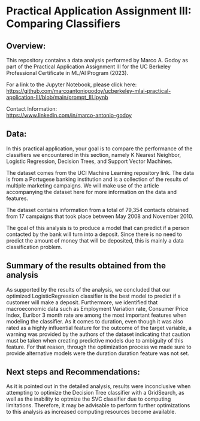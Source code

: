 # Practical Application Assignment III: Comparing Classifiers

## Overview: 
This repository contains a data analysis performed by Marco A. Godoy as part of the Practical Application Assignment III for the UC Berkeley Professional Certificate in ML/AI Program (2023).

For a link to the Jupyter Notebook, please click here:<br/>
https://github.com/marcoantoniogodoy/ucberkeley-mlai-practical-application-III/blob/main/prompt_III.ipynb

Contact Information:<br/>
https://www.linkedin.com/in/marco-antonio-godoy

## Data:
In this practical application, your goal is to compare the performance of the classifiers we encountered in this section, namely K Nearest Neighbor, Logistic Regression, Decision Trees, and Support Vector Machines. 

The dataset comes from the UCI Machine Learning repository link. The data is from a Portugese banking institution and is a collection of the results of multiple marketing campaigns. We will make use of the article accompanying the dataset here for more information on the data and features.

The dataset contains information from a total of 79,354 contacts obtained from 17 campaigns that took place between May 2008 and November 2010.

The goal of this analysis is to produce a model that can predict if a person contacted by the bank will turn into a deposit. Since there is no need to predict the amount of money that will be deposited, this is mainly a data classification problem.

## Summary of the results obtained from the analysis
As supported by the results of the analysis, we concluded that our optimized LogisticRegression classifier is the best model to predict if a customer will make a deposit. Furthermore, we identified that macroeconomic data such as Employment Variation rate, Consumer Price Index, Euribor 3 month rate are among the most important features when modeling the classifier. As it comes to duration, even though it was also rated as a highly influential feature for the outcome of the target variable, a warning was provided by the authors of the dataset indicating that caution must be taken when creating predictive models due to ambiguity of this feature. For that reason, through the optimization process we made sure to provide alternative models were the duration duration feature was not set.

## Next steps and Recommendations:
As it is pointed out in the detailed analysis, results were inconclusive when attempting to optimize the Decision Tree classifier with a GridSearch, as well as the inability to optmize the SVC classifier due to computing limitations. Therefore, it may be advisable to perform further optimizations to this analysis as increased computing resources become available.
